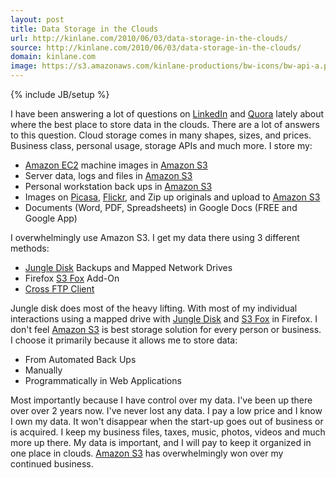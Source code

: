 ```yaml
---
layout: post
title: Data Storage in the Clouds
url: http://kinlane.com/2010/06/03/data-storage-in-the-clouds/
source: http://kinlane.com/2010/06/03/data-storage-in-the-clouds/
domain: kinlane.com
image: https://s3.amazonaws.com/kinlane-productions/bw-icons/bw-api-a.png
---
```

{% include JB/setup %}

<p>
     I have been answering a lot of questions on <a href="http://www.linkedin.com">LinkedIn</a> and <a href="http://www.quora.com">Quora</a> lately about where the best place to store data in the clouds. There are a lot of answers to this question. Cloud storage comes in many shapes, sizes, and prices. Business class, personal usage, storage APIs and much more. I store my:
</p>
<ul class="mainlist">
     <li>
          <a href="http://aws.amazon.com/ec2/">Amazon EC2</a> machine images in <a href="http://aws.amazon.com/s3/">Amazon S3</a>
     </li>
     <li>Server data, logs and files in <a href="http://aws.amazon.com/s3/">Amazon S3</a>
     </li>
     <li>Personal workstation back ups in <a href="http://aws.amazon.com/s3/">Amazon S3</a>
     </li>
     <li>Images on <a href="http://picasa.google.com/">Picasa</a>, <a href="http://www.flickr.com">Flickr</a>, and Zip up originals and upload to <a href="http://aws.amazon.com/s3/">Amazon S3</a>
     </li>
     <li>Documents (Word, PDF, Spreadsheets) in Google Docs (FREE and Google App)
     </li>
</ul>
<p>
     I overwhelmingly use Amazon S3. I get my data there using 3 different methods:
</p>
<ul class="mainlist">
     <li>
          <a href="https://www.jungledisk.com/">Jungle Disk</a> Backups and Mapped Network Drives
     </li>
     <li>Firefox <a href="http://www.s3fox.net/">S3 Fox</a> Add-On
     </li>
     <li>
          <a href="http://www.crossftp.com/">Cross FTP Client</a>
     </li>
</ul>
<p>
     Jungle disk does most of the heavy lifting. With most of my individual interactions using a mapped drive with <a href="https://www.jungledisk.com/">Jungle Disk</a> and <a href="http://www.s3fox.net/">S3 Fox</a> in Firefox. I don't feel <a href="http://aws.amazon.com/s3/">Amazon S3</a> is best storage solution for every person or business. I choose it primarily because it allows me to store data:
</p>
<ul class="mainlist">
     <li>From Automated Back Ups
     </li>
     <li>Manually
     </li>
     <li>Programmatically in Web Applications
     </li>
</ul>
<p>
     Most importantly because I have control over my data. I've been up there over over 2 years now. I've never lost any data. I pay a low price and I know I own my data. It won't disappear when the start-up goes out of business or is acquired. I keep my business files, taxes, music, photos, videos and much more up there. My data is important, and I will pay to keep it organized in one place in clouds. <a href="http://aws.amazon.com/s3/">Amazon S3</a> has overwhelmingly won over my continued business.
</p>
